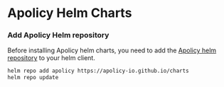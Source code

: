 # Apolicy Helm Charts

### Add Apolicy Helm repository

Before installing Apolicy helm charts, you need to add the [Apolicy helm repository](https://apolicy-io.github.io/charts) to your helm client.

```bash
helm repo add apolicy https://apolicy-io.github.io/charts
helm repo update
```
